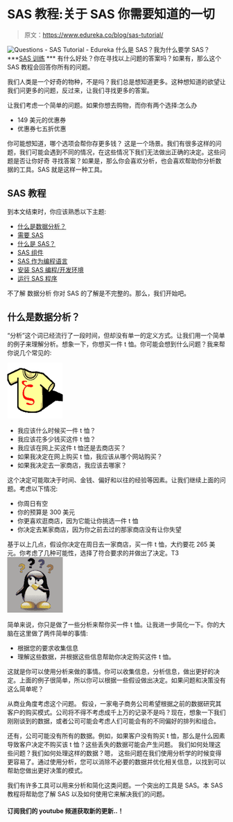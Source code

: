 # SAS 教程:关于 SAS 你需要知道的一切

> 原文：<https://www.edureka.co/blog/sas-tutorial/>

![Questions - SAS Tutorial - Edureka](img/5467df1e7edecc4fa25e1ee2f368fa61.png) 什么是 SAS？我为什么要学 SAS？***[SAS 训练](https://www.edureka.co/sas-training) *** 有什么好处？你在寻找以上问题的答案吗？如果有，那么这个 SAS 教程会回答你所有的问题。

我们人类是一个好奇的物种，不是吗？我们总是想知道更多。这种想知道的欲望让我们问更多的问题，反过来，让我们寻找更多的答案。

让我们考虑一个简单的问题。如果你想去购物，而你有两个选择:怎么办

*   149 美元的优惠券
*   优惠券七五折优惠

你可能想知道，哪个选项会帮你存更多钱？ 这是一个场景。我们有很多这样的问题，我们可能会遇到不同的情况，在这些情况下我们无法做出正确的决定。这些问题是否让你好奇 寻找答案？如果是，那么你会喜欢分析，也会喜欢帮助你分析数据的工具。SAS 就是这样一种工具。

## **SAS 教程**

到本文结束时，你应该熟悉以下主题:

*   [什么是数据分析？](#WhatIsDataAnalytics)
*   [需要 SAS](#NeedForSAS)
*   [什么是 SAS？](#WhatIsSAS)
*   [SAS 组件](#SASComponents)
*   [SAS 作为编程语言](#SASAsAProgrammingLanguage)
*   [安装 SAS 编程/开发环境](#InstallationOfSASProgrammingOrDevelopmentEnvironment)
*   [运行 SAS 程序](#RunningASASProgram)

不了解 数据分析 你对 SAS 的了解是不完整的。那么，我们开始吧。

## **什么是数据分析？**

“分析”这个词已经流行了一段时间，但却没有单一的定义方式。让我们用一个简单的例子来理解分析。想象一下，你想买一件 t 恤。你可能会想到什么问题？我来帮你说几个常见的:

![buying T-shirt - SAS Tutorial - Edureka](img/5452b9aabe145fa6dba74a77317870f9.png)

*   我应该什么时候买一件 t 恤？
*   我应该花多少钱买这件 t 恤？
*   我应该在网上买这件 t 恤还是去商店买？
*   如果我决定在网上购买 t 恤，我应该从哪个网站购买？
*   如果我决定去一家商店，我应该去哪家？

这个决定可能取决于时间、金钱、偏好和以往的经验等因素。让我们继续上面的问题。考虑以下情况:

*   你周日有空
*   你的预算是 300 美元
*   你更喜欢逛商店，因为它能让你挑选一件 t 恤
*   你决定去某家商店，因为你之前去过的那家商店没有让你失望

基于以上几点，假设你决定在周日去一家商店，买一件 t 恤，大约要花 265 美元。你考虑了几种可能性，选择了符合要求的并做出了决定。T3![Question - SAS Tutorial - Edureka](img/bf50bc8e55eb28310e20056bb27dcd63.png)

简单来说，你只是做了一些分析来帮你买一件 t 恤。让我进一步简化一下。你的大脑在这里做了两件简单的事情:

*   根据您的要求收集信息
*   理解这些数据，并根据这些信息帮助你决定购买这件 t 恤。

这就是你可以使用分析来做的事情。你可以收集信息，分析信息，做出更好的决定。上面的例子很简单，所以你可以根据一些假设做出决定。如果问题和决策没有这么简单呢？

从商业角度考虑这个问题。 假设，一家电子商务公司希望根据之前的数据研究其客户的购买模式。公司将不得不考虑成千上万的记录不是吗？现在，想象一下我们刚刚谈到的数据，或者公司可能会考虑人们可能会有的不同偏好的排列和组合。

还有，公司可能没有所有的数据。例如，如果客户没有购买 t 恤，那么是什么因素导致客户决定不购买该 t 恤？这些丢失的数据可能会产生问题。  我们如何处理这些问题？我们如何处理这样的数据？嗯， 这些问题在我们使用分析学的时候变得更容易了。通过使用分析，您可以消除不必要的数据并优化相关信息，以找到可以帮助您做出更好决策的模式。

我们有许多工具可以用来分析和简化这类问题。一个突出的工具是 SAS。本 SAS 教程将帮助您了解 SAS 以及如何使用它来解决我们的问题。

#### 订阅我们的 youtube 频道获取新的更新..！